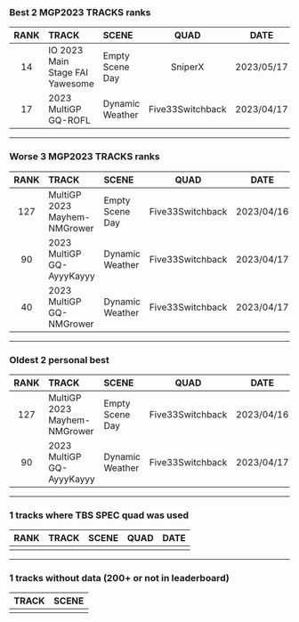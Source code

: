 ### Best 2 MGP2023 TRACKS ranks
|RANK|TRACK|SCENE|QUAD|DATE|
|:---:|:---|:---|:---:|:---:|
|14|IO 2023 Main Stage FAI Yawesome|Empty Scene Day|SniperX|2023/05/17|
|17|2023 MultiGP GQ-ROFL|Dynamic Weather|Five33Switchback|2023/04/17|
---
### Worse 3 MGP2023 TRACKS ranks
|RANK|TRACK|SCENE|QUAD|DATE|
|:---:|:---|:---|:---:|:---:|
|127|MultiGP 2023 Mayhem-NMGrower|Empty Scene Day|Five33Switchback|2023/04/16|
|90|2023 MultiGP GQ-AyyyKayyy|Dynamic Weather|Five33Switchback|2023/04/17|
|40|2023 MultiGP GQ-NMGrower|Dynamic Weather|Five33Switchback|2023/04/17|
---
### Oldest 2 personal best
|RANK|TRACK|SCENE|QUAD|DATE|
|:---:|:---|:---|:---:|:---:|
|127|MultiGP 2023 Mayhem-NMGrower|Empty Scene Day|Five33Switchback|2023/04/16|
|90|2023 MultiGP GQ-AyyyKayyy|Dynamic Weather|Five33Switchback|2023/04/17|
---
### 1 tracks where TBS SPEC quad was used
|RANK|TRACK|SCENE|QUAD|DATE|
|:---:|:---|:---|:---:|:---:|
||||||
---
### 1 tracks without data (200+ or not in leaderboard)
|TRACK|SCENE|
|:---|:---|
|||

